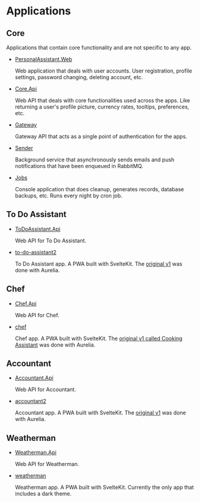 # Applications

## Core

Applications that contain core functionality and are not specific to any app.

* [PersonalAssistant.Web](../src/Core/PersonalAssistant.Web)

  Web application that deals with user accounts. User registration, profile settings, password changing, deleting account, etc.

* [Core.Api](../src/Core/Core.Api)

  Web API that deals with core functionalities used across the apps. Like returning a user's profile picture, currency rates, tooltips, preferences, etc.

* [Gateway](../src/Core/Gateway)

  Gateway API that acts as a single point of authentication for the apps.

* [Sender](../src/Core/Sender)

  Background service that asynchronously sends emails and push notifications that have been enqueued in RabbitMQ.

* [Jobs](../src/Core/Jobs)

  Console application that does cleanup, generates records, database backups, etc. Runs every night by cron job.

## To Do Assistant

* [ToDoAssistant.Api](../src/ToDoAssistant/ToDoAssistant.Api)

  Web API for To Do Assistant.

* [to-do-assistant2](../src/ToDoAssistant/to-do-assistant2)

  To Do Assistant app. A PWA built with SvelteKit. The [original v1](../src/ToDoAssistant/to-do-assistant) was done with Aurelia.

## Chef

* [Chef.Api](../src/Chef/Chef.Api)

  Web API for Chef.

* [chef](../src/Chef/chef)

  Chef app. A PWA built with SvelteKit. The [original v1 called Cooking Assistant](../src/Chef/cooking-assistant) was done with Aurelia.

## Accountant

* [Accountant.Api](../src/Accountant/Accountant.Api)

  Web API for Accountant.

* [accountant2](../src/Accountant/accountant2)

  Accountant app. A PWA built with SvelteKit. The [original v1](../src/Accountant/accountant) was done with Aurelia.

## Weatherman

* [Weatherman.Api](../src/Weatherman/Weatherman.Api)

  Web API for Weatherman.

* [weatherman](../src/Weatherman/weatherman)

  Weatherman app. A PWA built with SvelteKit. Currently the only app that includes a dark theme.
